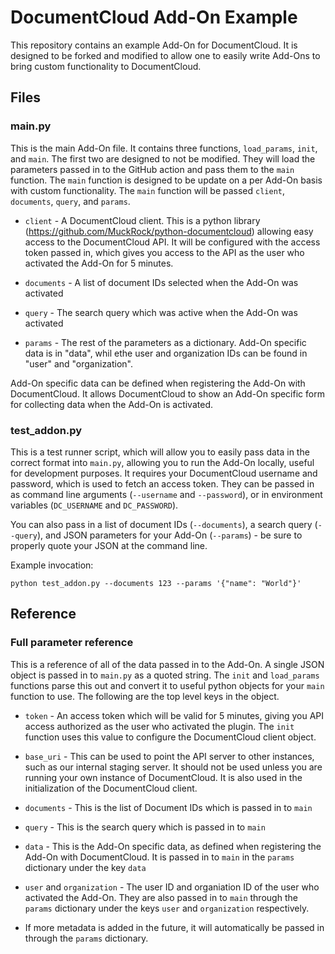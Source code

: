 
# DocumentCloud Add-On Example

This repository contains an example Add-On for DocumentCloud.  It is designed
to be forked and modified to allow one to easily write Add-Ons to bring custom
functionality to DocumentCloud.

## Files

### main.py

This is the main Add-On file.  It contains three functions, `load_params`,
`init`, and `main`.  The first two are designed to not be modified.  They will
load the parameters passed in to the GitHub action and pass them to the `main`
function.  The `main` function is designed to be update on a per Add-On basis
with custom functionality.  The `main` function will be passed `client`,
`documents`, `query`, and `params`.

* `client` - A DocumentCloud client.  This is a python library
  (https://github.com/MuckRock/python-documentcloud) allowing easy access to
  the DocumentCloud API.  It will be configured with the access token passed
  in, which gives you access to the API as the user who activated the Add-On
  for 5 minutes.

* `documents` - A list of document IDs selected when the Add-On was activated

* `query` - The search query which was active when the Add-On was activated

* `params` - The rest of the parameters as a dictionary.  Add-On specific data
  is in "data", whil ethe user and organization IDs can be found in "user" and
  "organization".

Add-On specific data can be defined when registering the Add-On with
DocumentCloud.  It allows DocumentCloud to show an Add-On specific form for
collecting data when the Add-On is activated.

### test_addon.py

This is a test runner script, which will allow you to easily pass data in the
correct format into `main.py`, allowing you to run the Add-On locally, useful
for development purposes.  It requires your DocumentCloud username and
password, which is used to fetch an access token.  They can be passed in as
command line arguments (`--username` and `--password`), or in environment
variables (`DC_USERNAME` and `DC_PASSWORD`).

You can also pass in a list of document IDs (`--documents`), a search query
(`--query`), and JSON parameters for your Add-On (`--params`) - be sure to
properly quote your JSON at the command line.

Example invocation:
```
python test_addon.py --documents 123 --params '{"name": "World"}'
```

## Reference

### Full parameter reference

This is a reference of all of the data passed in to the Add-On.  A single JSON
object is passed in to `main.py` as a quoted string.  The `init` and
`load_params` functions parse this out and convert it to useful python objects
for your `main` function to use.  The following are the top level keys in the object.

* `token` - An access token which will be valid for 5 minutes, giving you API
  access authorized as the user who activated the plugin.  The `init` function
  uses this value to configure the DocumentCloud client object.

* `base_uri` - This can be used to point the API server to other instances,
  such as our internal staging server.  It should not be used unless you are
  running your own instance of DocumentCloud.  It is also used in the
  initialization of the DocumentCloud client.

*  `documents` - This is the list of Document IDs which is passed in to `main`

*  `query` - This is the search query which is passed in to `main`

*  `data` - This is the Add-On specific data, as defined when registering the
   Add-On with DocumentCloud.  It is passed in to `main` in the `params`
   dictionary under the key `data`

* `user` and `organization` - The user ID and organiation ID of the user who
  activated the Add-On.  They are also passed in to `main` through the `params`
  dictionary under the keys `user` and `organization` respectively.

* If more metadata is added in the future, it will automatically be passed in
  through the `params` dictionary.
